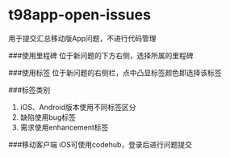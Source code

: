 t98app-open-issues
==================
用于提交汇总移动版App问题，不进行代码管理

###使用里程碑
位于新问题的下方右侧，选择所属的里程碑

###使用标签
位于新问题的右侧栏，点中凸显标签颜色即选择该标签

###标签类别
1. iOS、Android版本使用不同标签区分  
2. 缺陷使用bug标签  
3. 需求使用enhancement标签  

###移动客户端
iOS可使用codehub，登录后进行问题提交
